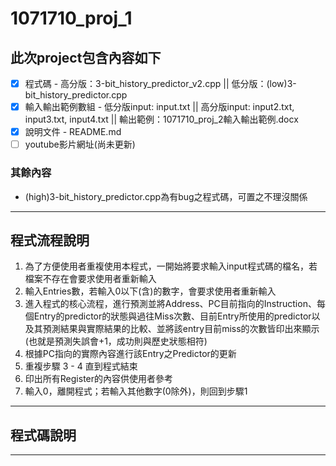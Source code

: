 # 1071710_proj_1
## 此次project包含內容如下
- [x] 程式碼 - 高分版：3-bit_history_predictor_v2.cpp || 低分版：(low)3-bit_history_predictor.cpp 
- [x] 輸入輸出範例數組 - 低分版input: input.txt || 高分版input: input2.txt, input3.txt, input4.txt || 輸出範例：1071710_proj_2輸入輸出範例.docx
- [x] 說明文件 - README.md
- [ ] youtube影片網址(尚未更新)
### 其餘內容
* (high)3-bit_history_predictor.cpp為有bug之程式碼，可置之不理沒關係
---
## 程式流程說明
1. 為了方便使用者重複使用本程式，一開始將要求輸入input程式碼的檔名，若檔案不存在會要求使用者重新輸入
2. 輸入Entries數，若輸入0以下(含)的數字，會要求使用者重新輸入
3. 進入程式的核心流程，進行預測並將Address、PC目前指向的Instruction、每個Entry的predictor的狀態與過往Miss次數、目前Entry所使用的predictor以及其預測結果與實際結果的比較、並將該entry目前miss的次數皆印出來顯示(也就是預測失誤會+1，成功則與歷史狀態相符)
4. 根據PC指向的實際內容進行該Entry之Predictor的更新
5. 重複步驟 3 - 4 直到程式結束
6. 印出所有Register的內容供使用者參考
7. 輸入0，離開程式；若輸入其他數字(0除外)，則回到步驟1 
---
## 程式碼說明
---
